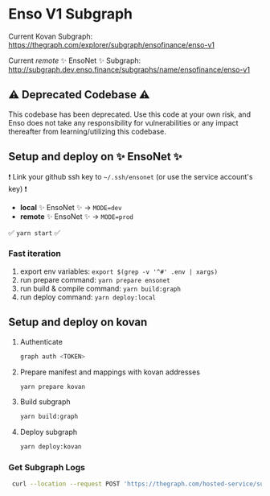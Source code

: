 # Enso V1 Subgraph

Current Kovan Subgraph:
https://thegraph.com/explorer/subgraph/ensofinance/enso-v1

Current _remote_ ✨ EnsoNet ✨ Subgraph:
http://subgraph.dev.enso.finance/subgraphs/name/ensofinance/enso-v1


## :warning: Deprecated Codebase :warning:
This codebase has been deprecated.  Use this code at your own risk, and Enso does not take any responsibility for vulnerabilities or any impact thereafter from learning/utilizing this codebase.

## Setup and deploy on ✨ EnsoNet ✨

❗️ Link your github ssh key to `~/.ssh/ensonet` (or use the service account's key) ❗️

- **local** ✨ EnsoNet ✨ -> `MODE=dev`
- **remote** ✨ EnsoNet ✨ -> `MODE=prod`

✅ `yarn start` ✅

### Fast iteration

1. export env variables: `export $(grep -v '^#' .env | xargs)`
2. run prepare command: `yarn prepare ensonet`
3. run build & compile command: `yarn build:graph`
4. run deploy command: `yarn deploy:local`

## Setup and deploy on kovan

1. Authenticate

   ```bash
   graph auth <TOKEN>
   ```

2. Prepare manifest and mappings with kovan addresses

   ```bash
   yarn prepare kovan
   ```

3. Build subgraph

   ```bash
   yarn build:graph
   ```

4. Deploy subgraph

   ```bash
   yarn deploy:kovan
   ```

### Get Subgraph Logs

   ```bash
    curl --location --request POST 'https://thegraph.com/hosted-service/subgraph/graphql' --data-raw '{"query":"{indexingStatusForCurrentVersion(subgraphName: \"ensofinance/enso-v1\") { subgraph fatalError { message } nonFatalErrors {message } } }"}' | jq
   ```
